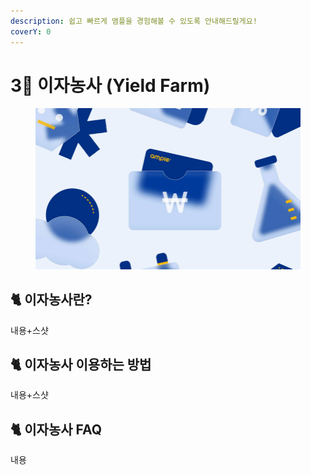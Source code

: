 ```yaml
---
description: 쉽고 빠르게 앰플을 경험해볼 수 있도록 안내해드릴게요!
coverY: 0
---
```


# 3⃣ 이자농사 (Yield Farm)

<figure><img src="../.gitbook/assets/image.png" alt=""><figcaption></figcaption></figure>

## :cat2: 이자농사란?

내용+스샷









## :cat2: 이자농사 이용하는 방법

내용+스샷









## :cat2: 이자농사 FAQ

내용









